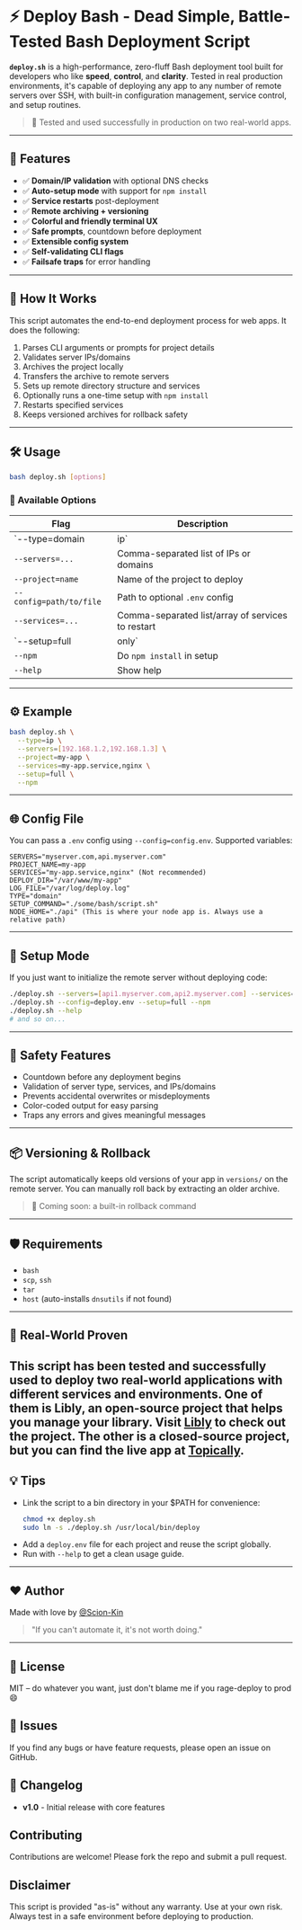# ⚡ Deploy Bash - Dead Simple, Battle-Tested Bash Deployment Script

**`deploy.sh`** is a high-performance, zero-fluff Bash deployment tool built for developers who like **speed**, **control**, and **clarity**. Tested in real production environments, it's capable of deploying any app to any number of remote servers over SSH, with built-in configuration management, service control, and setup routines.

> 🧪 Tested and used successfully in production on two real-world apps.

---

## 🚀 Features

- ✅ **Domain/IP validation** with optional DNS checks
- ✅ **Auto-setup mode** with support for `npm install`
- ✅ **Service restarts** post-deployment
- ✅ **Remote archiving + versioning**
- ✅ **Colorful and friendly terminal UX**
- ✅ **Safe prompts**, countdown before deployment
- ✅ **Extensible config system**
- ✅ **Self-validating CLI flags**
- ✅ **Failsafe traps** for error handling

---

## 🧠 How It Works

This script automates the end-to-end deployment process for web apps. It does the following:

1. Parses CLI arguments or prompts for project details
2. Validates server IPs/domains
3. Archives the project locally
4. Transfers the archive to remote servers
5. Sets up remote directory structure and services
6. Optionally runs a one-time setup with `npm install`
7. Restarts specified services
8. Keeps versioned archives for rollback safety

---

## 🛠 Usage

```bash
bash deploy.sh [options]
```

### 🔧 Available Options

| Flag | Description |
|------|-------------|
| `--type=domain|ip`           | Deployment target type |
| `--servers=...`              | Comma-separated list of IPs or domains |
| `--project=name`             | Name of the project to deploy |
| `--config=path/to/file`      | Path to optional `.env` config |
| `--services=...`             | Comma-separated list/array of services to restart |
| `--setup=full|only`          | Only run setup (no deployment) |
| `--npm`                      | Do `npm install` in setup |
| `--help`                     | Show help |

---

## ⚙️ Example

```bash
bash deploy.sh \
  --type=ip \
  --servers=[192.168.1.2,192.168.1.3] \
  --project=my-app \
  --services=my-app.service,nginx \
  --setup=full \
  --npm
```

---

## 🌐 Config File

You can pass a `.env` config using `--config=config.env`. Supported variables:

```dotenv
SERVERS="myserver.com,api.myserver.com"
PROJECT_NAME=my-app
SERVICES="my-app.service,nginx" (Not recommended)
DEPLOY_DIR="/var/www/my-app"
LOG_FILE="/var/log/deploy.log"
TYPE="domain"
SETUP_COMMAND="./some/bash/script.sh"
NODE_HOME="./api" (This is where your node app is. Always use a relative path)
```

---

## 🧰 Setup Mode

If you just want to initialize the remote server without deploying code:

```bash
./deploy.sh --servers=[api1.myserver.com,api2.myserver.com] --services=[nginx,mariadb] --setup=full --npm
./deploy.sh --config=deploy.env --setup=full --npm
./deploy.sh --help
# and so on...
```

---

## 🧼 Safety Features

- Countdown before any deployment begins
- Validation of server type, services, and IPs/domains
- Prevents accidental overwrites or misdeployments
- Color-coded output for easy parsing
- Traps any errors and gives meaningful messages

---

## 📦 Versioning & Rollback

The script automatically keeps old versions of your app in `versions/` on the remote server. You can manually roll back by extracting an older archive.

> 🎯 Coming soon: a built-in rollback command

---

## 🛡️ Requirements

- `bash`
- `scp`, `ssh`
- `tar`
- `host` (auto-installs `dnsutils` if not found)

---

## 📣 Real-World Proven

This script has been tested and successfully used to deploy **two real-world applications** with different services and environments.
One of them is Libly, an open-source project that helps you manage your library. Visit [Libly](libly.liny.studio) to check out the project.
The other is a closed-source project, but you can find the live app at [Topically](https://topically.liny.studio).
---

## 💡 Tips

- Link the script to a bin directory in your $PATH for convenience:  
  ```bash
  chmod +x deploy.sh
  sudo ln -s ./deploy.sh /usr/local/bin/deploy
  ```
- Add a `deploy.env` file for each project and reuse the script globally.
- Run with `--help` to get a clean usage guide.

---

## ❤️ Author

Made with love by [@Scion-Kin](https://github.com/Scion-Kin)  
> "If you can't automate it, it's not worth doing."

---

## 🏁 License

MIT – do whatever you want, just don't blame me if you rage-deploy to prod 😄

## 🐞 Issues
If you find any bugs or have feature requests, please open an issue on GitHub.

## 📜 Changelog
- **v1.0** - Initial release with core features

## Contributing
Contributions are welcome! Please fork the repo and submit a pull request.

## Disclaimer
This script is provided "as-is" without any warranty. Use at your own risk. Always test in a safe environment before deploying to production.
